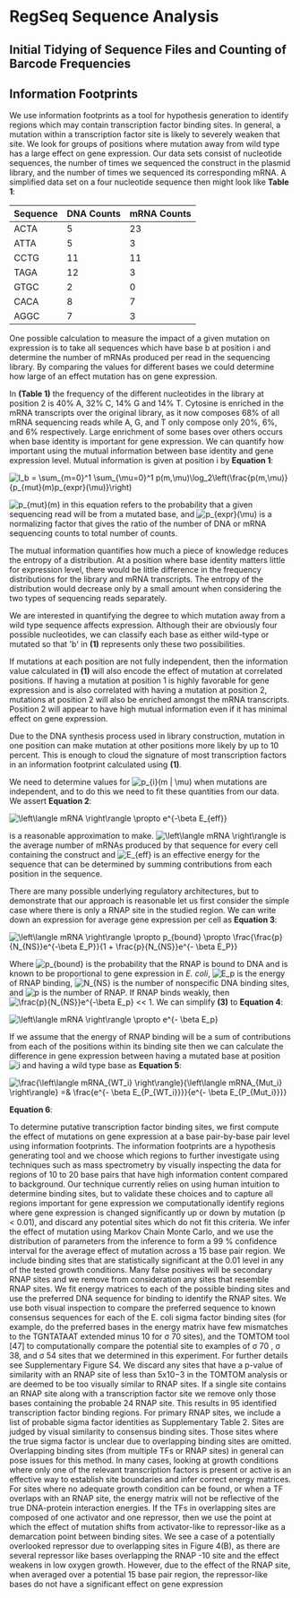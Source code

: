 # RegSeq Sequence Analysis

## Initial Tidying of Sequence Files and Counting of Barcode Frequencies

## Information Footprints
We use information footprints as a tool for hypothesis generation to identify regions which may contain transcription factor binding sites. In general, a mutation within a transcription factor site is likely to severely weaken that site. We look for groups of positions where mutation away from
wild type has a large effect on gene expression. Our data sets consist of nucleotide sequences, the number of times we sequenced the construct in the plasmid library, and the number of times we sequenced its corresponding mRNA. A simplified data set on a four nucleotide sequence then might
look like **Table 1**:

| Sequence    | DNA Counts  | mRNA Counts |
| ----------- | ----------- | ----------- |
| ACTA        | 5           | 23          |
| ATTA        | 5           | 3           |
| CCTG        | 11          | 11          |
| TAGA        | 12          | 3           |
| GTGC        | 2           | 0           |
| CACA        | 8           | 7           |
| AGGC        | 7           | 3           |

One possible calculation to measure the impact of a given mutation on expression is to take all sequences which have base b at position i and determine the number of mRNAs produced per
read in the sequencing library. By comparing the values for different bases we could determine how large of an effect mutation has on gene expression. 

In **(Table 1)** the frequency of the different nucleotides in the library at position 2 is 40% A, 32% C, 14% G and 14% T. Cytosine is enriched in the mRNA transcripts over the original library, as it now composes 68% of all mRNA sequencing reads while A, G, and T only compose only 20%, 6%, and 6% respectively. Large enrichment of some bases over others occurs when base identity is important for gene expression. We can quantify how important using the mutual information
between base identity and gene expression level. Mutual information is given at position i by **Equation 1**:

![I_b =  \sum_{m=0}^1  \sum_{\mu=0}^1 p(m,\mu)\log_2\left(\frac{p(m,\mu)}{p_{mut}(m)p_{expr}(\mu)}\right)](https://render.githubusercontent.com/render/math?math=I_b%20%3D%20%20%5Csum_%7Bm%3D0%7D%5E1%20%20%5Csum_%7B%5Cmu%3D0%7D%5E1%20p(m%2C%5Cmu)%5Clog_2%5Cleft(%5Cfrac%7Bp(m%2C%5Cmu)%7D%7Bp_%7Bmut%7D(m)p_%7Bexpr%7D(%5Cmu)%7D%5Cright))

![p_{mut}(m)](https://render.githubusercontent.com/render/math?math=p_%7Bmut%7D(m)) in this equation refers to the probability that a given sequencing read will be from a mutated base, and   ![p_{expr}(\mu)](https://render.githubusercontent.com/render/math?math=p_%7Bexpr%7D(%5Cmu)) is a normalizing factor that gives the ratio of the number of DNA or mRNA sequencing counts to total number of counts.

The mutual information quantifies how much a piece of knowledge reduces the entropy of a distribution. At a position where base identity matters little for expression level, there would be
little difference in the frequency distributions for the library and mRNA transcripts. The entropy of the distribution would decrease only by a small amount when considering the two types of sequencing reads separately.

We are interested in quantifying the degree to which mutation away from a wild type sequence affects expression. Although their are obviously four possible nucleotides, we can classify each base as either wild-type or mutated so that 'b' in **(1)** represents only these two possibilities.

If mutations at each position are not fully independent, then the information value calculated in **(1)** will also encode the effect of mutation at correlated positions. If having a mutation at position 1 is highly favorable for gene expression and is also correlated with having a mutation at
position 2, mutations at position 2 will also be enriched amongst the mRNA transcripts. Position 2 will appear to have high mutual information even if it has minimal effect on gene expression.

Due to the DNA synthesis process used in library construction, mutation in one position can make mutation at other positions more likely by up to 10 percent. This is enough to cloud the
signature of most transcription factors in an information footprint calculated using **(1)**.

We need to determine values for ![p_{i}(m | \mu)](https://render.githubusercontent.com/render/math?math=p_%7Bi%7D(m%20%7C%20%5Cmu)) when mutations are independent, and to do this we need to fit these quantities from our data. We assert **Equation 2**: 

![\left\langle mRNA \right\rangle \propto e^{-\beta E_{eff}}](https://render.githubusercontent.com/render/math?math=%5Cleft%5Clangle%20mRNA%20%5Cright%5Crangle%20%5Cpropto%20e%5E%7B-%5Cbeta%20E_%7Beff%7D%7D)

is a reasonable approximation to make. ![\left\langle mRNA \right\rangle ](https://render.githubusercontent.com/render/math?math=%5Cleft%5Clangle%20mRNA%20%5Cright%5Crangle%20) is the average number of mRNAs produced by that sequence for every cell containing the construct and ![E_{eff}](https://render.githubusercontent.com/render/math?math=E_%7Beff%7D) is an effective energy for the
sequence that can be determined by summing contributions from each position in the sequence.

There are many possible underlying regulatory architectures, but to demonstrate that our approach is reasonable let us first consider the simple case where there is only a RNAP site in the
studied region. We can write down an expression for average gene expression per cell as **Equation 3**:

![\left\langle mRNA \right\rangle \propto p_{bound} \propto \frac{\frac{p}{N_{NS}}e^{-\beta E_P}}{1 + \frac{p}{N_{NS}}e^{- \beta E_P}}](https://render.githubusercontent.com/render/math?math=%5Cleft%5Clangle%20mRNA%20%5Cright%5Crangle%20%5Cpropto%20p_%7Bbound%7D%20%5Cpropto%20%5Cfrac%7B%5Cfrac%7Bp%7D%7BN_%7BNS%7D%7De%5E%7B-%5Cbeta%20E_P%7D%7D%7B1%20%2B%20%5Cfrac%7Bp%7D%7BN_%7BNS%7D%7De%5E%7B-%20%5Cbeta%20E_P%7D%7D)

Where ![p_{bound}](https://render.githubusercontent.com/render/math?math=p_%7Bbound%7D) is the probability that the RNAP is bound to DNA and is known to be proportional to gene expression in _E. coli_, ![E_p](https://render.githubusercontent.com/render/math?math=E_p)
 is the energy of RNAP binding, ![N_{NS}](https://render.githubusercontent.com/render/math?math=N_%7BNS%7D) is the number of nonspecific DNA binding sites, and ![p](https://render.githubusercontent.com/render/math?math=p)
is the number of RNAP. If RNAP binds weakly, then ![\frac{p}{N_{NS}}e^{-\beta E_p}](https://render.githubusercontent.com/render/math?math=%5Cfrac%7Bp%7D%7BN_%7BNS%7D%7De%5E%7B-%5Cbeta%20E_p%7D)
 << 1. We can simplify **(3)** to **Equation 4**:
 
 ![\left\langle mRNA \right\rangle \propto e^{- \beta E_p}](https://render.githubusercontent.com/render/math?math=%5Cleft%5Clangle%20mRNA%20%5Cright%5Crangle%20%5Cpropto%20e%5E%7B-%20%5Cbeta%20E_p%7D)

If we assume that the energy of RNAP binding will be a sum of contributions from each of the positions within its binding site then we can calculate the difference in gene expression between having a mutated base at position ![i](https://render.githubusercontent.com/render/math?math=i)
 and having a wild type base as **Equation 5**:
 
 ![\frac{\left\langle mRNA_{WT_i} \right\rangle}{\left\langle mRNA_{Mut_i} \right\rangle} =& \frac{e^{- \beta E_{P_{WT_i}}}}{e^{- \beta E_{P_{Mut_i}}}}](https://render.githubusercontent.com/render/math?math=%5Cfrac%7B%5Cleft%5Clangle%20mRNA_%7BWT_i%7D%20%5Cright%5Crangle%7D%7B%5Cleft%5Clangle%20mRNA_%7BMut_i%7D%20%5Cright%5Crangle%7D%20%3D%26%20%5Cfrac%7Be%5E%7B-%20%5Cbeta%20E_%7BP_%7BWT_i%7D%7D%7D%7D%7Be%5E%7B-%20%5Cbeta%20E_%7BP_%7BMut_i%7D%7D%7D%7D)

 
 **Equation 6**:































To determine putative transcription factor binding sites, we first compute the effect of mutations
on gene expression at a base pair-by-base pair level using information footprints. The information
footprints are a hypothesis generating tool and we choose which regions to further investigate
using techniques such as mass spectrometry by visually inspecting the data for regions of 10
to 20 base pairs that have high information content compared to background. Our technique
currently relies on using human intuition to determine binding sites, but to validate these choices
and to capture all regions important for gene expression we computationally identify regions
where gene expression is changed significantly up or down by mutation (p < 0.01), and discard
any potential sites which do not fit this criteria. We infer the effect of mutation using Markov
Chain Monte Carlo, and we use the distribution of parameters from the inference to form a 99 %
confidence interval for the average effect of mutation across a 15 base pair region. We include
binding sites that are statistically significant at the 0.01 level in any of the tested growth conditions.
Many false positives will be secondary RNAP sites and we remove from consideration any
sites that resemble RNAP sites. We fit energy matrices to each of the possible binding sites and
use the preferred DNA sequence for binding to identify the RNAP sites. We use both visual
inspection to compare the preferred sequence to known consensus sequences for each of the E.
coli sigma factor binding sites (for example, do the preferred bases in the energy matrix have
few mismatches to the TGNTATAAT extended minus 10 for σ
70 sites), and the TOMTOM tool
[47] to computationally compare the potential site to examples of σ
70
, σ
38, and σ
54 sites that we
determined in this experiment. For further details see Supplementary Figure S4. We discard any
sites that have a p-value of similarity with an RNAP site of less than 5x10−3
in the TOMTOM
analysis or are deemed to be too visually similar to RNAP sites. If a single site contains an RNAP
site along with a transcription factor site we remove only those bases containing the probable
24
RNAP site. This results in 95 identified transcription factor binding regions.
For primary RNAP sites, we include a list of probable sigma factor identities as Supplementary
Table 2. Sites are judged by visual similarity to consensus binding sites. Those sites where the true
sigma factor is unclear due to overlapping binding sites are omitted. Overlapping binding sites
(from multiple TFs or RNAP sites) in general can pose issues for this method. In many cases, looking at growth conditions where only one of the relevant transcription factors is present or active is
an effective way to establish site boundaries and infer correct energy matrices. For sites where no
adequate growth condition can be found, or when a TF overlaps with an RNAP site, the energy
matrix will not be reflective of the true DNA-protein interaction energies. If the TFs in overlapping
sites are composed of one activator and one repressor, then we use the point at which the effect
of mutation shifts from activator-like to repressor-like as a demarcation point between binding
sites. We see a case of a potentially overlooked repressor due to overlapping sites in Figure 4(B),
as there are several repressor like bases overlapping the RNAP -10 site and the effect weakens in
low oxygen growth. However, due to the effect of the RNAP site, when averaged over a potential 15 base pair region, the repressor-like bases do not have a significant effect on gene expression